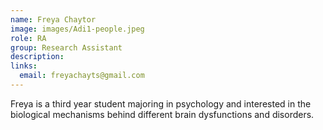 ```yaml
---
name: Freya Chaytor
image: images/Adi1-people.jpeg
role: RA
group: Research Assistant  
description: 
links:
  email: freyachayts@gmail.com
---
```


Freya is a third year student majoring in psychology and interested in the biological mechanisms behind different brain dysfunctions and disorders. 
